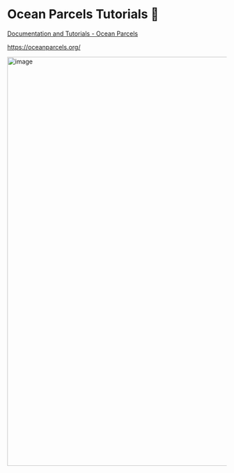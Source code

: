 # Ocean Parcels Tutorials 🌊

[Documentation and Tutorials - Ocean Parcels](https://docs.oceanparcels.org/en/latest/documentation/index.html)

https://oceanparcels.org/

<img width="2256" height="938" alt="image" src="https://github.com/user-attachments/assets/6fcbde74-2f34-422e-b098-06516e0d9a0c" />
